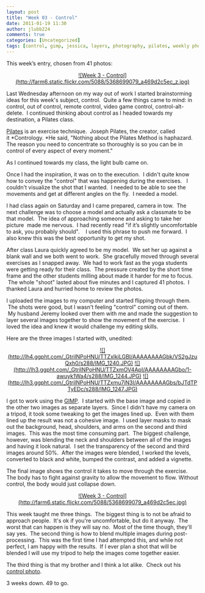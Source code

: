 ```yaml
---
layout: post
title: "Week 03 - Control"
date: 2011-01-19 11:30
author: jlubb224
comments: true
categories: [Uncategorized]
tags: [control, gimp, jessica, layers, photography, pilates, weekly photo challenge]
---
```

This week’s entry, chosen from 41 photos:

<p align="center">
<a title="Week 3 - Control by Mrs. Rev!, on Flickr" href="http://www.flickr.com/photos/mrs_rev/5368699079/">![Week 3 - Control](http://farm6.static.flickr.com/5088/5368699079_a469d2c5ec_z.jpg)</a>



Last Wednesday afternoon on my way out of work I started brainstorming ideas for this week's subject, control.  Quite a few things came to mind: in control, out of control, remote control, video game control, control-alt-delete.  I continued thinking about control as I headed towards my destination, a Pilates class.

<a href="http://en.wikipedia.org/wiki/Pilates" target="_blank">Pilates</a> is an exercise technique.  Joseph Pilates, the creator, called it *Contrology. *He said, "Nothing about the Pilates Method is haphazard. The reason you need to concentrate so thoroughly is so you can be in control of every aspect of every moment."

As I continued towards my class, the light bulb came on.

Once I had the inspiration, it was on to the execution.  I didn't quite know how to convey the "control" that was happening during the exercises.   I couldn't visualize the shot that I wanted.  I needed to be able to see the movements and get at different angles on the fly.  I needed a model.

I had class again on Saturday and I came prepared, camera in tow.  The next challenge was to choose a model and actually ask a classmate to be that model.  The idea of approaching someone and asking to take her picture  made me nervous.  I had recently read "if it’s slightly uncomfortable to ask, you probably should".    I used this phrase to push me forward.  I also knew this was the best opportunity to get my shot.

After class Laura quickly agreed to be my model.  We set her up against a blank wall and we both went to work.  She gracefully moved through several exercises as I snapped away.  We had to work fast as the yoga students were getting ready for their class.  The pressure created by the short time frame and the other students milling about made it harder for me to focus.  The whole "shoot" lasted about five minutes and I captured 41 photos.  I thanked Laura and hurried home to review the photos.

I uploaded the images to my computer and started flipping through them.  The shots were good, but I wasn't feeling "control" coming out of them.  My husband Jeremy looked over them with me and made the suggestion to layer several images together to show the movement of the exercise.  I loved the idea and knew it would challenge my editing skills.

Here are the three images I started with, unedited:

<p align="center">
<a href="http://picasaweb.google.com/lh/photo/NsbOduXPs86WxmjYKWgNunrfGkvH0RjaEeSCt43kCf8?feat=embedwebsite">![](http://lh4.ggpht.com/_GtrilNPoHNU/TTZxlkiLGBI/AAAAAAAAGbk/VS2gJzuQxh0/s288/IMG_1240.JPG)</a> <a href="http://picasaweb.google.com/lh/photo/xEyA8LgW4JHLhL4Us31kL3rfGkvH0RjaEeSCt43kCf8?feat=embedwebsite">![](http://lh3.ggpht.com/_GtrilNPoHNU/TTZxmOV4ApI/AAAAAAAAGbo/1-awuyk1Wa4/s288/IMG_1244.JPG)</a> <a href="http://picasaweb.google.com/lh/photo/ccvoJO23JIfohol8nNTrdnrfGkvH0RjaEeSCt43kCf8?feat=embedwebsite">![](http://lh3.ggpht.com/_GtrilNPoHNU/TTZxmu7iN3I/AAAAAAAAGbs/bJTdTPTyEDc/s288/IMG_1247.JPG)</a>



I got to work using the [GIMP](http://www.gimp.org/).  I started with the base image and copied in the other two images as separate layers.  Since I didn't have my camera on a tripod, it took some tweaking to get the images lined up.  Even with them lined up the result was not a cohesive image.  I used layer masks to mask out the background, head, shoulders, and arms on the second and third images.  This was the most time consuming part.  The biggest challenge, however, was blending the neck and shoulders between all of the images and having it look natural.  I set the transparency of the second and third images around 50%.  After the images were blended, I worked the levels, converted to black and white, bumped the contrast, and added a vignette.

The final image shows the control it takes to move through the exercise. The body has to fight against gravity to allow the movement to flow. Without control, the body would just collapse down.

<p align="center">
<a title="Week 3 - Control by Mrs. Rev!, on Flickr" href="http://www.flickr.com/photos/mrs_rev/5368699079/">![Week 3 - Control](http://farm6.static.flickr.com/5088/5368699079_a469d2c5ec.jpg)</a>



This week taught me three things.  The biggest thing is to not be afraid to approach people.  It's ok if you're uncomfortable, but do it anyway.  The worst that can happen is they will say no.  Most of the time though, they'll say yes.  The second thing is how to blend multiple images during post-processing.  This was the first time I had attempted this, and while not perfect, I am happy with the results.  If I ever plan a shot that will be blended I will use my tripod to help the images come together easier.

The third thing is that my brother and I think a lot alike.  Check out his <a href="http://arightgapesnest.blogspot.com/2011/01/photo-challenge-control.html" target="_blank">control photo</a>.

3 weeks down. 49 to go.
